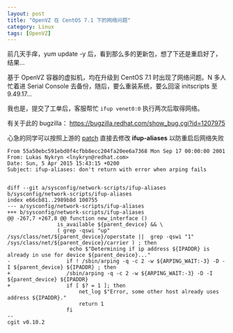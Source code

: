 ```yaml
---
layout: post
title: "OpenVZ 在 CentOS 7.1 下的网络问题"
category: Linux
tags: [OpenVZ]
---
```


前几天手痒，yum update -y 后，看到那么多的更新包，想了下还是重启好了，结果...

基于 OpenVZ 容器的虚拟机，均在升级到 CentOS 7.1 时出现了网络问题。N 多人忙着进 Serial Console 去备份，随后，要么重装系统，要么回滚 initscripts 至 9.49.17...

我也是，提交了工单后，客服帮忙 `ifup venet0:0` 执行两次后取得网络。

有关于此的 bugzilla： <https://bugzilla.redhat.com/show_bug.cgi?id=1207975>

<!-- more -->

心急的同学可以按照上游的 [patch](https://git.fedorahosted.org/cgit/initscripts.git/patch/?id=55a50ebc591ebd0f4cfbb8ecc204fa20ee6a7368) 直接去修改 **ifup-aliases** 以防重启后网络失败

    From 55a50ebc591ebd0f4cfbb8ecc204fa20ee6a7368 Mon Sep 17 00:00:00 2001
    From: Lukas Nykryn <lnykryn@redhat.com>
    Date: Sun, 5 Apr 2015 15:43:15 +0200
    Subject: ifup-aliases: don't return with error when arping fails


    diff --git a/sysconfig/network-scripts/ifup-aliases b/sysconfig/network-scripts/ifup-aliases
    index e66cb81..2989b8d 100755
    --- a/sysconfig/network-scripts/ifup-aliases
    +++ b/sysconfig/network-scripts/ifup-aliases
    @@ -267,7 +267,8 @@ function new_interface ()
                    is_available ${parent_device} && \
                    ( grep -qswi "up" /sys/class/net/${parent_device}/operstate ||  grep -qswi "1" /sys/class/net/${parent_device}/carrier ) ; then
                        echo $"Determining if ip address ${IPADDR} is already in use for device ${parent_device}..."
    -				   if ! /sbin/arping -q -c 2 -w ${ARPING_WAIT:-3} -D -I ${parent_device} ${IPADDR} ; then
    +				   /sbin/arping -q -c 2 -w ${ARPING_WAIT:-3} -D -I ${parent_device} ${IPADDR}
    +				   if [ $? = 1 ]; then
     					   net_log $"Error, some other host already uses address ${IPADDR}."
     					   return 1
     				   fi
    --
    cgit v0.10.2
